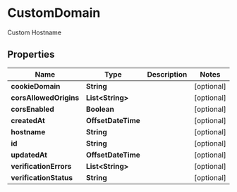 

# CustomDomain

Custom Hostname

## Properties

| Name | Type | Description | Notes |
|------------ | ------------- | ------------- | -------------|
|**cookieDomain** | **String** |  |  [optional] |
|**corsAllowedOrigins** | **List&lt;String&gt;** |  |  [optional] |
|**corsEnabled** | **Boolean** |  |  [optional] |
|**createdAt** | **OffsetDateTime** |  |  [optional] |
|**hostname** | **String** |  |  [optional] |
|**id** | **String** |  |  [optional] |
|**updatedAt** | **OffsetDateTime** |  |  [optional] |
|**verificationErrors** | **List&lt;String&gt;** |  |  [optional] |
|**verificationStatus** | **String** |  |  [optional] |



